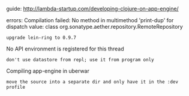 guide:
  http://lambda-startup.com/developing-clojure-on-app-engine/

errors:
  Compilation failed: No method in multimethod 'print-dup' for dispatch value:
  class org.sonatype.aether.repository.RemoteRepository

    upgrade lein-ring to 0.9.7

  No API environment is registered for this thread

    don't use datastore from repl; use it from program only

  Compiling app-engine in uberwar

    move the source into a separate dir and only have it in the :dev profile
